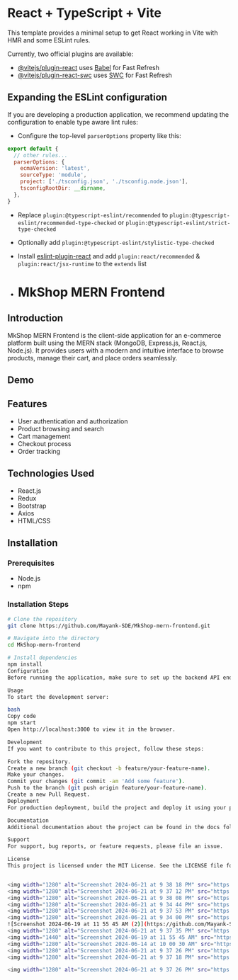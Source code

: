 # React + TypeScript + Vite

This template provides a minimal setup to get React working in Vite with HMR and some ESLint rules.

Currently, two official plugins are available:

- [@vitejs/plugin-react](https://github.com/vitejs/vite-plugin-react/blob/main/packages/plugin-react/README.md) uses [Babel](https://babeljs.io/) for Fast Refresh
- [@vitejs/plugin-react-swc](https://github.com/vitejs/vite-plugin-react-swc) uses [SWC](https://swc.rs/) for Fast Refresh

## Expanding the ESLint configuration

If you are developing a production application, we recommend updating the configuration to enable type aware lint rules:

- Configure the top-level `parserOptions` property like this:

```js
export default {
  // other rules...
  parserOptions: {
    ecmaVersion: 'latest',
    sourceType: 'module',
    project: ['./tsconfig.json', './tsconfig.node.json'],
    tsconfigRootDir: __dirname,
  },
}
```

- Replace `plugin:@typescript-eslint/recommended` to `plugin:@typescript-eslint/recommended-type-checked` or `plugin:@typescript-eslint/strict-type-checked`
- Optionally add `plugin:@typescript-eslint/stylistic-type-checked`
- Install [eslint-plugin-react](https://github.com/jsx-eslint/eslint-plugin-react) and add `plugin:react/recommended` & `plugin:react/jsx-runtime` to the `extends` list

- # MkShop MERN Frontend

## Introduction

MkShop MERN Frontend is the client-side application for an e-commerce platform built using the MERN stack (MongoDB, Express.js, React.js, Node.js). It provides users with a modern and intuitive interface to browse products, manage their cart, and place orders seamlessly.

## Demo

<!-- Include a link or GIF demonstrating your project in action. -->
<!-- Example: ![Demo](demo.gif) -->

## Features

- User authentication and authorization
- Product browsing and search
- Cart management
- Checkout process
- Order tracking

## Technologies Used

- React.js
- Redux
- Bootstrap
- Axios
- HTML/CSS

## Installation

### Prerequisites

- Node.js
- npm

### Installation Steps

```bash
# Clone the repository
git clone https://github.com/Mayank-SDE/MkShop-mern-frontend.git

# Navigate into the directory
cd MkShop-mern-frontend

# Install dependencies
npm install
Configuration
Before running the application, make sure to set up the backend API endpoint URLs in the configuration files (src/config.js).

Usage
To start the development server:

bash
Copy code
npm start
Open http://localhost:3000 to view it in the browser.

Development
If you want to contribute to this project, follow these steps:

Fork the repository.
Create a new branch (git checkout -b feature/your-feature-name).
Make your changes.
Commit your changes (git commit -am 'Add some feature').
Push to the branch (git push origin feature/your-feature-name).
Create a new Pull Request.
Deployment
For production deployment, build the project and deploy it using your preferred hosting platform.

Documentation
Additional documentation about the project can be found in the docs folder.

Support
For support, bug reports, or feature requests, please file an issue.

License
This project is licensed under the MIT License. See the LICENSE file for details.


<img width="1280" alt="Screenshot 2024-06-21 at 9 38 18 PM" src="https://github.com/Mayank-SDE/MkShop-mern-frontend/assets/77442291/378de0a7-f0a6-4995-b1bf-42fd68891206">
<img width="1280" alt="Screenshot 2024-06-21 at 9 37 12 PM" src="https://github.com/Mayank-SDE/MkShop-mern-frontend/assets/77442291/02b6cf2d-f0da-4b11-8b48-5a9f45ab747d">
<img width="1280" alt="Screenshot 2024-06-21 at 9 38 08 PM" src="https://github.com/Mayank-SDE/MkShop-mern-frontend/assets/77442291/6501067c-225b-481b-9b26-ed6d86411234">
<img width="1280" alt="Screenshot 2024-06-21 at 9 34 44 PM" src="https://github.com/Mayank-SDE/MkShop-mern-frontend/assets/77442291/d0e6bcac-bdb6-4b8d-b5e3-775ffc726ab2">
<img width="1280" alt="Screenshot 2024-06-21 at 9 37 53 PM" src="https://github.com/Mayank-SDE/MkShop-mern-frontend/assets/77442291/f3191048-6899-4a8a-b365-e3bacef29f03">
<img width="1280" alt="Screenshot 2024-06-21 at 9 34 00 PM" src="https://github.com/Mayank-SDE/MkShop-mern-frontend/assets/77442291/847c4ae5-4a90-4d43-b4a6-c111011c34c8">
![Screenshot 2024-06-19 at 11 55 45 AM (2)](https://github.com/Mayank-SDE/MkShop-mern-frontend/assets/77442291/cc8ebe4a-7aa7-462e-a2a0-2234fa527667)
<img width="1280" alt="Screenshot 2024-06-21 at 9 37 35 PM" src="https://github.com/Mayank-SDE/MkShop-mern-frontend/assets/77442291/e0e985e8-a2ca-4751-9f21-2efcab950882">
<img width="1440" alt="Screenshot 2024-06-19 at 11 55 45 AM" src="https://github.com/Mayank-SDE/MkShop-mern-frontend/assets/77442291/02840abe-ef55-4907-a6f8-a87e9a77bbc0">
<img width="1280" alt="Screenshot 2024-06-14 at 10 00 30 AM" src="https://github.com/Mayank-SDE/MkShop-mern-frontend/assets/77442291/8f6b1d19-ecbc-4474-858d-9bed5762a47d">
<img width="1280" alt="Screenshot 2024-06-21 at 9 37 26 PM" src="https://github.com/Mayank-SDE/MkShop-mern-frontend/assets/77442291/9ea9ff9d-11f5-4bfb-89fa-9cc3a70b834a">
<img width="1280" alt="Screenshot 2024-06-21 at 9 37 18 PM" src="https://github.com/Mayank-SDE/MkShop-mern-frontend/assets/77442291/6dad4b15-21da-435c-8024-901b645e564d">

<img width="1280" alt="Screenshot 2024-06-21 at 9 37 26 PM" src="https://github.com/Mayank-SDE/MkShop-mern-frontend/assets/77442291/4bee5568-216b-40a8-bda1-14f19dd09365">

